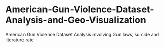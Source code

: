 # American-Gun-Violence-Dataset-Analysis-and-Geo-Visualization
American Gun Violence Dataset  Analysis involving Gun laws, suicide and literature rate 
